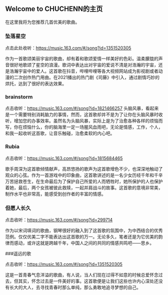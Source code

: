 ## Welcome to CHUCHENN的主页

在这里我将为您推荐几首优美的歌曲。



### 坠落星空

点击此处收听：https://music.163.com/#/song?id=1351520305

作为一首歌颂美丽宇宙的歌曲，却有着和歌颂爱情一样美好的色彩。温柔朦胧的声音很好地歌颂了星空的浪漫。歌词中表达出对宇宙的爱说不清是对浩瀚的宇宙，还是浩瀚宇宙中的爱人。这首歌在抖音，哔哩哔哩等各大视频网站成为影视剧或者动漫的二次创作热门用曲。在2021播出的热门剧《司藤》中引入，通过剧情巧妙的烘托，达到了很好的表达效果。

### brainstorm

点击收听：https://music.163.com/#/song?id=1821466257
头脑风暴，看起来是一个需要特别消耗脑力的事情，然而，这首歌却并不是为了让你在头脑风暴时收听，增加您的办事效率。虽然名为头脑风暴，实际上是为了治愈各种各样的烦恼而写，你在烦恼什么，你的脑海里一定一场腥风血雨吧，无论是情感，工作，个人，和我一起收听这首歌，让音乐触碰，治愈柔软的内心吧。

### Rubia

点击收听：https://music.163.com/#/song?id=1815684465

歌手周深为这首歌倾情献声，高昂悠扬的歌声为这首歌增色不少，也深深地触动了观众的心弦。作为一首游戏中的印象曲，这首歌讲述的是一名少女历经千年和千辛万苦拯救苍生，在生命最后为了保护自己所爱的人而牺牲时，她所保护的人也保护着她，最后，两个女孩被彼此救赎，一起并肩战斗的故事。这首歌的意境非常美，制作水平也非常高，能感受到创作者的丰富的情感。

### 但愿人长久
点击收听：https://music.163.com/#/song?id=299714

作为以宋词填词的歌曲，钢琴很好的融入到了这首歌的氛围中，为中西结合的优秀范例。仅仅优美二字不能表达出这首歌的万一。无论多久，笔者还是为它优美的韵律而感动，或许这就是跨越千年，中国人之间的共同的情感共鸣吧——思乡。

###遥远的歌

点击收听：https://music.163.com/#/song?id=1351520305

这是一首青春气息洋溢的歌曲，有人说，当人们现在过得不如意的时候总爱怀念过去，但其实，怀念过去是一件美好的事。这首歌便是让我们这些也许内心深处还没有长大的大人，去寻找青春时那么单纯，那么勇敢地追寻梦想的自己。

